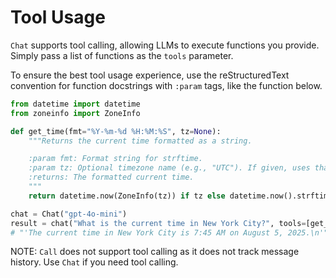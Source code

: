 # Tool Usage

`Chat` supports tool calling, allowing LLMs to execute functions you provide. Simply pass a list of functions as the `tools` parameter. 

To ensure the best tool usage experience, use the reStructuredText convention for function docstrings with `:param` tags, like the function below.

```python
from datetime import datetime
from zoneinfo import ZoneInfo

def get_time(fmt="%Y-%m-%d %H:%M:%S", tz=None):
    """Returns the current time formatted as a string.

    :param fmt: Format string for strftime.
    :param tz: Optional timezone name (e.g., "UTC"). If given, uses that timezone.
    :returns: The formatted current time.
    """
    return datetime.now(ZoneInfo(tz)) if tz else datetime.now().strftime(fmt)

chat = Chat("gpt-4o-mini")
result = chat("What is the current time in New York City?", tools=[get_time])
# "'The current time in New York City is 7:45 AM on August 5, 2025.\n'"
```

NOTE: `Call` does not support tool calling as it does not track message history. Use `Chat` if you need tool calling.